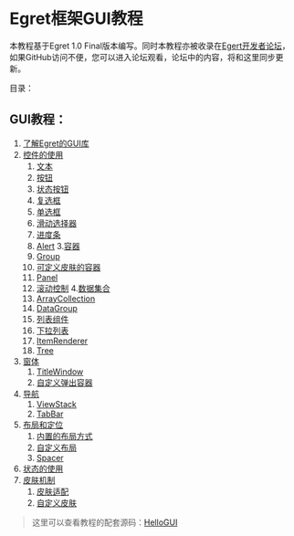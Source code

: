 Egret框架GUI教程
===============

本教程基于Egret 1.0 Final版本编写。同时本教程亦被收录在[Egert开发者论坛](http://bbs.egret-labs.org/thread-260-1-1.html)，如果GitHub访问不便，您可以进入论坛观看，论坛中的内容，将和这里同步更新。

目录：

GUI教程：
----------------------------

1. [了解Egret的GUI库](https://github.com/NeoGuo/html5-documents/blob/master/egret-gui/1-intro.md)
2. [控件的使用](#)
	1. [文本](#)
	2. [按钮](#)
	3. [状态按钮](#)
	4. [复选框](#)
	5. [单选框](#)
	6. [滑动选择器](#)
	7. [进度条](#)
	8. [Alert](#)
3.[容器](#)
	1. [Group](#)
	2. [可定义皮肤的容器](#)
	3. [Panel](#)
	4. [滚动控制](#)
4.[数据集合](#)
	1. [ArrayCollection](#)
	2. [DataGroup](#)
	3. [列表组件](#)
	4. [下拉列表](#)
	5. [ItemRenderer](#)
	6. [Tree](#)
5. [窗体](#)
	1. [TitleWindow](#)
	2. [自定义弹出容器](#)
6. [导航](#)
	1. [ViewStack](#)
	2. [TabBar](#)
7. [布局和定位](#)
	1. [内置的布局方式](#)
	2. [自定义布局](#)
	3. [Spacer](#)
8. [状态的使用](#)
9. [皮肤机制](#)
	1. [皮肤适配](#)
	2. [自定义皮肤](#)

> 这里可以查看教程的配套源码：[HelloGUI](https://github.com/NeoGuo/html5-documents/tree/master/egret-gui/demo/HelloGUI/src)
